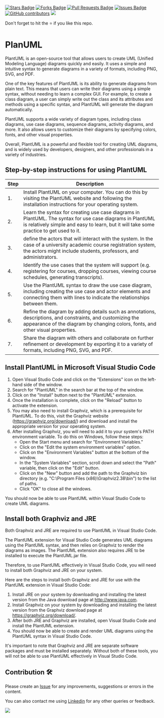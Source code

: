 <a href="https://github.com/drshahizan/software-engineering/stargazers"><img src="https://img.shields.io/github/stars/drshahizan/software-engineering" alt="Stars Badge"/></a>
<a href="https://github.com/drshahizan/software-engineering/network/members"><img src="https://img.shields.io/github/forks/drshahizan/software-engineering" alt="Forks Badge"/></a>
<a href="https://github.com/drshahizan/software-engineering/pulls"><img src="https://img.shields.io/github/issues-pr/drshahizan/software-engineering" alt="Pull Requests Badge"/></a>
<a href="https://github.com/drshahizan/software-engineering"><img src="https://img.shields.io/github/issues/drshahizan/software-engineering" alt="Issues Badge"/></a>
<a href="https://github.com/drshahizan/software-engineering/graphs/contributors"><img alt="GitHub contributors" src="https://img.shields.io/github/contributors/drshahizan/software-engineering?color=2b9348"></a>
![](https://visitor-badge.glitch.me/badge?page_id=drshahizan/software-engineering)

Don't forget to hit the :star: if you like this repo.

# PlanUML
PlantUML is an open-source tool that allows users to create UML (Unified Modeling Language) diagrams quickly and easily. It uses a simple and intuitive syntax to generate diagrams in a variety of formats, including PNG, SVG, and PDF.

One of the key features of PlantUML is its ability to generate diagrams from plain text. This means that users can write their diagrams using a simple syntax, without needing to learn a complex GUI. For example, to create a class diagram, a user can simply write out the class and its attributes and methods using a specific syntax, and PlantUML will generate the diagram automatically.

PlantUML supports a wide variety of diagram types, including class diagrams, use case diagrams, sequence diagrams, activity diagrams, and more. It also allows users to customize their diagrams by specifying colors, fonts, and other visual properties.

Overall, PlantUML is a powerful and flexible tool for creating UML diagrams, and is widely used by developers, designers, and other professionals in a variety of industries.

## Step-by-step instructions for using PlantUML 

| Step | Description |
| ---- | ----------- |
| 1. | Install PlantUML on your computer. You can do this by visiting the PlantUML website and following the installation instructions for your operating system.|
| 2. | Learn the syntax for creating use case diagrams in PlantUML. The syntax for use case diagrams in PlantUML is relatively simple and easy to learn, but it will take some practice to get used to it.|
| 3. | define the actors that will interact with the system. In the case of a university academic course registration system, the actors might include students, professors, and administrators. |
| 4. | Identify the use cases that the system will support (e.g. registering for courses, dropping courses, viewing course schedules, generating transcripts). |
| 5. | Use the PlantUML syntax to draw the use case diagram, including creating the use case and actor elements and connecting them with lines to indicate the relationships between them. |
| 6. | Refine the diagram by adding details such as annotations, descriptions, and constraints, and customizing the appearance of the diagram by changing colors, fonts, and other visual properties. |
| 7. | Share the diagram with others and collaborate on further refinement or development by exporting it to a variety of formats, including PNG, SVG, and PDF. |

## Install PlantUML in Microsoft Visual Studio Code

1. Open Visual Studio Code and click on the "Extensions" icon on the left-hand side of the window.
2. Search for "PlantUML" in the search bar at the top of the window.
3. Click on the "Install" button next to the "PlantUML" extension.
4. Once the installation is complete, click on the "Reload" button to activate the extension.
5. You may also need to install Graphviz, which is a prerequisite for PlantUML. To do this, visit the Graphviz website (https://graphviz.org/download/) and download and install the appropriate version for your operating system.
6. After installing Graphviz, you will need to add it to your system's PATH environment variable. To do this on Windows, follow these steps:
   - Open the Start menu and search for "Environment Variables."
   - Click on the "Edit the system environment variables" option.
   - Click on the "Environment Variables" button at the bottom of the window.
   - In the "System Variables" section, scroll down and select the "Path" variable, then click on the "Edit" button.
   - Click on the "New" button and add the path to the Graphviz bin directory (e.g. "C:\Program Files (x86)\Graphviz2.38\bin") to the list of paths.
   - Click "OK" to close all the windows.

You should now be able to use PlantUML within Visual Studio Code to create UML diagrams.

## Install both Graphviz and JRE
Both Graphviz and JRE are required to use PlantUML in Visual Studio Code. 

The PlantUML extension for Visual Studio Code generates UML diagrams using the PlantUML syntax, and then relies on Graphviz to render the diagrams as images. The PlantUML extension also requires JRE to be installed to execute the PlantUML.jar file.

Therefore, to use PlantUML effectively in Visual Studio Code, you will need to install both Graphviz and JRE on your system.

Here are the steps to install both Graphviz and JRE for use with the PlantUML extension in Visual Studio Code:

1. Install JRE on your system by downloading and installing the latest version from the Java download page at http://www.java.com.
2. Install Graphviz on your system by downloading and installing the latest version from the Graphviz download page at https://graphviz.org/download/.
3. After both JRE and Graphviz are installed, open Visual Studio Code and install the PlantUML extension.
4. You should now be able to create and render UML diagrams using the PlantUML syntax in Visual Studio Code.

It's important to note that Graphviz and JRE are separate software packages and must be installed separately. Without both of these tools, you will not be able to use PlantUML effectively in Visual Studio Code.

## Contribution 🛠️
Please create an [Issue](https://github.com/drshahizan/software-engineering/issues) for any improvements, suggestions or errors in the content.

You can also contact me using [Linkedin](https://www.linkedin.com/in/drshahizan/) for any other queries or feedback.

![](https://visitor-badge.glitch.me/badge?page_id=drshahizan)

